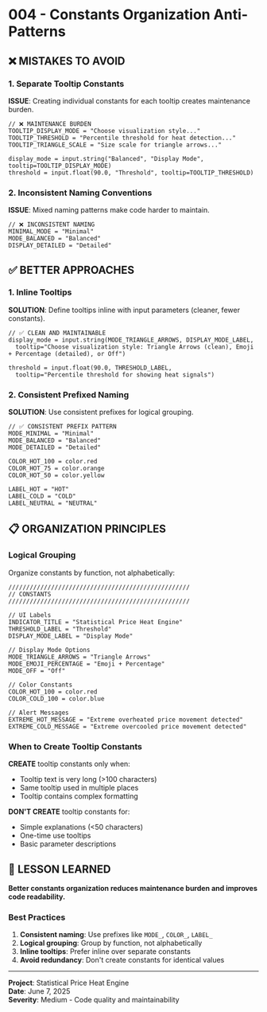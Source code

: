 # 004 - Constants Organization Anti-Patterns

## ❌ **MISTAKES TO AVOID**

### 1. Separate Tooltip Constants
**ISSUE**: Creating individual constants for each tooltip creates maintenance burden.

```pinescript
// ❌ MAINTENANCE BURDEN
TOOLTIP_DISPLAY_MODE = "Choose visualization style..."
TOOLTIP_THRESHOLD = "Percentile threshold for heat detection..."
TOOLTIP_TRIANGLE_SCALE = "Size scale for triangle arrows..."

display_mode = input.string("Balanced", "Display Mode", tooltip=TOOLTIP_DISPLAY_MODE)
threshold = input.float(90.0, "Threshold", tooltip=TOOLTIP_THRESHOLD)
```

### 2. Inconsistent Naming Conventions
**ISSUE**: Mixed naming patterns make code harder to maintain.

```pinescript
// ❌ INCONSISTENT NAMING
MINIMAL_MODE = "Minimal"
MODE_BALANCED = "Balanced"
DISPLAY_DETAILED = "Detailed"
```

## ✅ **BETTER APPROACHES**

### 1. Inline Tooltips
**SOLUTION**: Define tooltips inline with input parameters (cleaner, fewer constants).

```pinescript
// ✅ CLEAN AND MAINTAINABLE
display_mode = input.string(MODE_TRIANGLE_ARROWS, DISPLAY_MODE_LABEL, 
  tooltip="Choose visualization style: Triangle Arrows (clean), Emoji + Percentage (detailed), or Off")

threshold = input.float(90.0, THRESHOLD_LABEL, 
  tooltip="Percentile threshold for showing heat signals")
```

### 2. Consistent Prefixed Naming
**SOLUTION**: Use consistent prefixes for logical grouping.

```pinescript
// ✅ CONSISTENT PREFIX PATTERN
MODE_MINIMAL = "Minimal" 
MODE_BALANCED = "Balanced"
MODE_DETAILED = "Detailed"

COLOR_HOT_100 = color.red
COLOR_HOT_75 = color.orange
COLOR_HOT_50 = color.yellow

LABEL_HOT = "HOT"
LABEL_COLD = "COLD"
LABEL_NEUTRAL = "NEUTRAL"
```

## 📋 **ORGANIZATION PRINCIPLES**

### Logical Grouping
Organize constants by function, not alphabetically:

```pinescript
///////////////////////////////////////////////////
// CONSTANTS
///////////////////////////////////////////////////

// UI Labels
INDICATOR_TITLE = "Statistical Price Heat Engine"
THRESHOLD_LABEL = "Threshold"
DISPLAY_MODE_LABEL = "Display Mode"

// Display Mode Options  
MODE_TRIANGLE_ARROWS = "Triangle Arrows"
MODE_EMOJI_PERCENTAGE = "Emoji + Percentage"
MODE_OFF = "Off"

// Color Constants
COLOR_HOT_100 = color.red
COLOR_COLD_100 = color.blue

// Alert Messages
EXTREME_HOT_MESSAGE = "Extreme overheated price movement detected"
EXTREME_COLD_MESSAGE = "Extreme overcooled price movement detected"
```

### When to Create Tooltip Constants
**CREATE** tooltip constants only when:
- Tooltip text is very long (>100 characters)
- Same tooltip used in multiple places
- Tooltip contains complex formatting

**DON'T CREATE** tooltip constants for:
- Simple explanations (<50 characters)
- One-time use tooltips
- Basic parameter descriptions

## 🎯 **LESSON LEARNED**

**Better constants organization reduces maintenance burden and improves code readability.**

### Best Practices
1. **Consistent naming**: Use prefixes like `MODE_`, `COLOR_`, `LABEL_`
2. **Logical grouping**: Group by function, not alphabetically
3. **Inline tooltips**: Prefer inline over separate constants
4. **Avoid redundancy**: Don't create constants for identical values

---

**Project**: Statistical Price Heat Engine  
**Date**: June 7, 2025  
**Severity**: Medium - Code quality and maintainability
